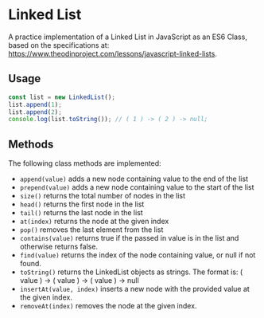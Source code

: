 # Linked List

A practice implementation of a Linked List in JavaScript as an ES6 Class, based on the specifications at: https://www.theodinproject.com/lessons/javascript-linked-lists.

## Usage

```js
const list = new LinkedList();
list.append(1);
list.append(2);
console.log(list.toString()); // ( 1 ) -> ( 2 ) -> null;
```

## Methods

The following class methods are implemented:

- `append(value)` adds a new node containing value to the end of the list
- `prepend(value)` adds a new node containing value to the start of the list
- `size()` returns the total number of nodes in the list
- `head()` returns the first node in the list
- `tail()` returns the last node in the list
- `at(index)` returns the node at the given index
- `pop()` removes the last element from the list
- `contains(value)` returns true if the passed in value is in the list and otherwise returns false.
- `find(value)` returns the index of the node containing value, or null if not found.
- `toString()` returns the LinkedList objects as strings. The format is: ( value ) -> ( value ) -> ( value ) -> null
- `insertAt(value, index)` inserts a new node with the provided value at the given index.
- `removeAt(index)` removes the node at the given index.
